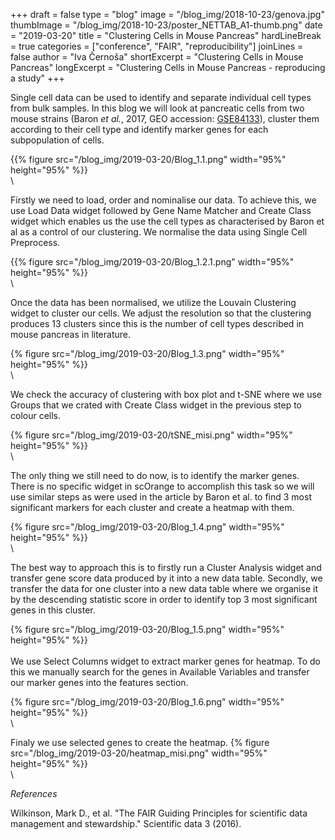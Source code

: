 ﻿+++
draft = false
type = "blog"
image = "/blog_img/2018-10-23/genova.jpg"
thumbImage = "/blog_img/2018-10-23/poster_NETTAB_A1-thumb.png"
date = "2019-03-20"
title = "Clustering Cells in Mouse Pancreas"
hardLineBreak = true 
categories = ["conference", "FAIR", "reproducibility"]
joinLines = false
author = "Iva Černoša"
shortExcerpt = "Clustering Cells in Mouse Pancreas" 
longExcerpt = "Clustering Cells in Mouse Pancreas - reproducing a study" 
+++

Single cell data can be used to identify and separate individual cell types from bulk samples. 
In this blog we will look at pancreatic cells from two mouse strains (Baron <i>et al.</i>, 2017, GEO accession: 
<a href="https://www.ncbi.nlm.nih.gov/geo/query/acc.cgi?acc=GSE84133">GSE84133</a>), 
cluster them according to their cell type and identify marker genes for each subpopulation of cells. 

{{% figure src="/blog_img/2019-03-20/Blog_1.1.png" width="95%" height="95%" %}}
\
\


Firstly we need to load, order and nominalise our data. To achieve this, we use Load Data widget followed by Gene Name Matcher and Create Class widget which enables us the use the cell types as characterised by Baron et al as a control of our clustering. We normalise the data using Single Cell Preprocess.

{{% figure src="/blog_img/2019-03-20/Blog_1.2.1.png" width="95%" height="95%" %}}
\
\

Once the data has been normalised, we utilize the Louvain Clustering widget to cluster our cells. We adjust the resolution so that the clustering produces 13 clusters since this is the number of cell types described in mouse pancreas in literature. 

{% figure src="/blog_img/2019-03-20/Blog_1.3.png" width="95%" height="95%" %}}
\
\

We check the accuracy of clustering with box plot and t-SNE where we use Groups that we crated with Create Class widget in the previous step to colour cells. 

{% figure src="/blog_img/2019-03-20/tSNE_misi.png" width="95%" height="95%" %}}
\
\

The only thing we still need to do now, is to identify the marker genes. There is no specific widget in scOrange to accomplish this task so we will use similar steps as were used in the article by Baron et al. to find 3 most significant markers for each cluster and create a heatmap with them. 

{% figure src="/blog_img/2019-03-20/Blog_1.4.png" width="95%" height="95%" %}}
\
\

The best way to approach this is to firstly run a Cluster Analysis widget and transfer gene score data produced by it into a new data table. Secondly, we transfer the data for one cluster into a new data table where we organise it by the descending statistic score in order to identify top 3 most significant genes in this cluster. 

{% figure src="/blog_img/2019-03-20/Blog_1.5.png" width="95%" height="95%" %}}
\
\
We use Select Columns widget to extract marker genes for heatmap. To do this we manually search for the genes in Available Variables and transfer our marker genes into the features section. 

{% figure src="/blog_img/2019-03-20/Blog_1.6.png" width="95%" height="95%" %}}
\
\

Finaly we use selected genes to create the heatmap.
{% figure src="/blog_img/2019-03-20/heatmap_misi.png" width="95%" height="95%" %}}
\
\

*References*

Wilkinson, Mark D., et al. "The FAIR Guiding Principles for scientific data management and stewardship." Scientific data 3 (2016).
